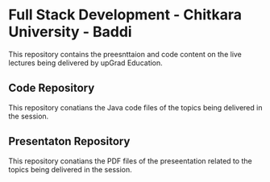 # Full Stack Development - Chitkara University - Baddi
This repository contains the preesnttaion and code content on the live lectures being delivered by upGrad Education.
## Code Repository
This repository conatians the Java code files of the topics being delivered in the session.
## Presentaton Repository
This repository conatians the PDF files of the preseentation related to the topics being delivered in the session.
